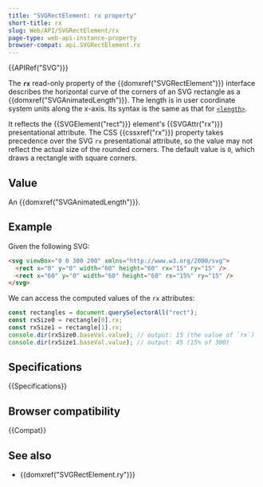 ```yaml
---
title: "SVGRectElement: rx property"
short-title: rx
slug: Web/API/SVGRectElement/rx
page-type: web-api-instance-property
browser-compat: api.SVGRectElement.rx
---
```


{{APIRef("SVG")}}

The **`rx`** read-only property of the {{domxref("SVGRectElement")}} interface describes the horizontal curve of the corners of an SVG rectangle as a {{domxref("SVGAnimatedLength")}}. The length is in user coordinate system units along the x-axis. Its syntax is the same as that for [`<length>`](/en-US/docs/Web/SVG/Content_type#length).

It reflects the {{SVGElement("rect")}} element's {{SVGAttr("rx")}} presentational attribute. The CSS {{cssxref("rx")}} property takes precedence over the SVG `rx` presentational attribute, so the value may not reflect the actual size of the rounded corners. The default value is `0`, which draws a rectangle with square corners.

## Value

An {{domxref("SVGAnimatedLength")}}.

## Example

Given the following SVG:

```html
<svg viewBox="0 0 300 200" xmlns="http://www.w3.org/2000/svg">
  <rect x="0" y="0" width="60" height="60" rx="15" ry="15" />
  <rect x="60" y="0" width="60" height="60" rx="15%" ry="15" />
</svg>
```

We can access the computed values of the `rx` attributes:

```js
const rectangles = document.querySelectorAll("rect");
const rxSize0 = rectangle[0].rx;
const rxSize1 = rectangle[1].rx;
console.dir(rxSize0.baseVal.value); // output: 15 (the value of `rx`)
console.dir(rxSize1.baseVal.value); // output: 45 (15% of 300)
```

## Specifications

{{Specifications}}

## Browser compatibility

{{Compat}}

## See also

- {{domxref("SVGRectElement.ry")}}

